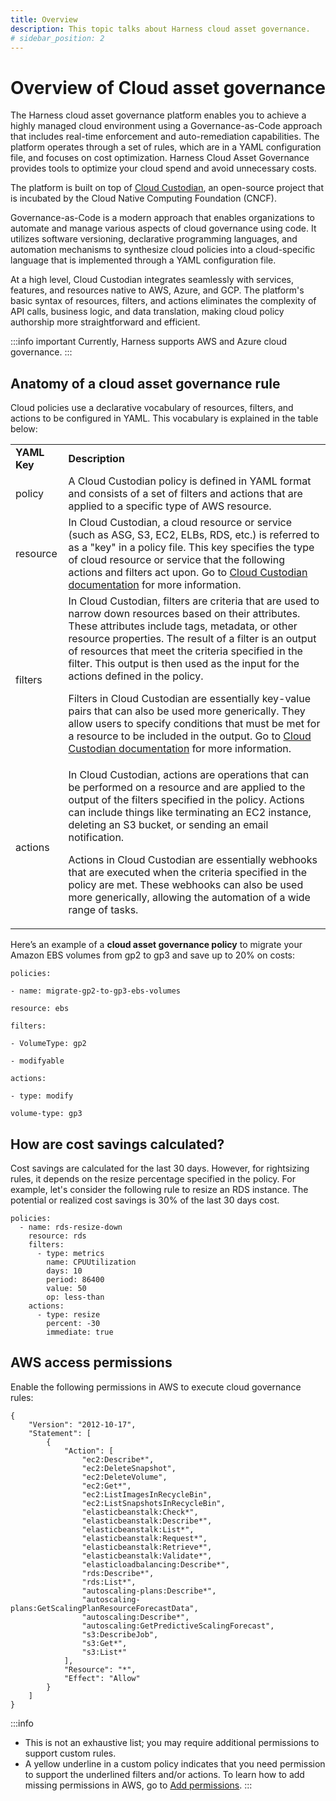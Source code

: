 ```yaml
---
title: Overview
description: This topic talks about Harness cloud asset governance.
# sidebar_position: 2
---
```


# Overview of Cloud asset governance 

The Harness cloud asset governance platform enables you to achieve a highly managed cloud environment using a Governance-as-Code approach that includes real-time enforcement and auto-remediation capabilities. The platform operates through a set of rules, which are in a YAML configuration file, and focuses on cost optimization. Harness Cloud Asset Governance provides tools to optimize your cloud spend and avoid unnecessary costs.

The platform is built on top of [Cloud Custodian](https://cloudcustodian.io/), an open-source project that is incubated by the Cloud Native Computing Foundation (CNCF).

Governance-as-Code is a modern approach that enables organizations to automate and manage various aspects of cloud governance using code. It utilizes software versioning, declarative programming languages, and automation mechanisms to synthesize cloud policies into a cloud-specific language that is implemented through a YAML configuration file. 

At a high level, Cloud Custodian integrates seamlessly with services, features, and resources native to AWS, Azure, and GCP. The platform's basic syntax of resources, filters, and actions eliminates the complexity of API calls, business logic, and data translation, making cloud policy authorship more straightforward and efficient.


:::info important
Currently, Harness supports AWS and Azure cloud governance.
:::

## Anatomy of a cloud asset governance rule

Cloud policies use a declarative vocabulary of resources, filters, and actions to be configured in YAML. This vocabulary is explained in the table below:

<table>
  <tr>
   <td>
		<strong>YAML Key</strong>
   </td>
   <td>
		<strong>Description</strong>
   </td>
  </tr>
  <tr>
   <td>policy   </td>
   <td>A Cloud Custodian policy is defined in YAML format and consists of a set of filters and actions that are applied to a specific type of AWS resource.   </td>
  </tr>
  <tr>
   <td>resource   </td>
   <td>In Cloud Custodian, a cloud resource or service (such as ASG, S3, EC2, ELBs, RDS, etc.) is referred to as a "key" in a policy file. This key specifies the type of cloud resource or service that the following actions and filters act upon. Go to <a href="https://cloudcustodian.io/docs/filters.html">Cloud Custodian documentation</a> for more information.    </td>
  </tr>
  <tr>
   <td>filters   </td>
   <td>In Cloud Custodian, filters are criteria that are used to narrow down resources based on their attributes. These attributes include tags, metadata, or other resource properties. The result of a filter is an output of resources that meet the criteria specified in the filter. This output is then used as the input for the actions defined in the policy.<p>Filters in Cloud Custodian are essentially key-value pairs that can also be used more generically. They allow users to specify conditions that must be met for a resource to be included in the output. Go to <a href="https://cloudcustodian.io/docs/filters.html"> Cloud Custodian documentation</a> for more information.</p>   </td>
  </tr>
  <tr>
   <td>actions   </td>
   <td>In Cloud Custodian, actions are operations that can be performed on a resource and are applied to the output of the filters specified in the policy. Actions can include things like terminating an EC2 instance, deleting an S3 bucket, or sending an email notification.<p>Actions in Cloud Custodian are essentially webhooks that are executed when the criteria specified in the policy are met. These webhooks can also be used more generically, allowing the automation of a wide range of tasks. </p>   </td>
  </tr>
</table>


Here’s an example of a **cloud asset governance policy** to migrate your Amazon EBS volumes from gp2 to gp3 and save up to 20% on costs:


```
policies:

- name: migrate-gp2-to-gp3-ebs-volumes

resource: ebs

filters:

- VolumeType: gp2

- modifyable

actions:

- type: modify

volume-type: gp3
```

## How are cost savings calculated?

Cost savings are calculated for the last 30 days. However, for rightsizing rules, it depends on the resize percentage specified in the policy. For example, let's consider the following rule to resize an RDS instance. The potential or realized cost savings is 30% of the last 30 days cost.

```
policies:
  - name: rds-resize-down
    resource: rds
    filters:
      - type: metrics
        name: CPUUtilization
        days: 10
        period: 86400
        value: 50
        op: less-than
    actions:
      - type: resize
        percent: -30
        immediate: true
```

<!-- For resizing, let's consider a policy for EBS volume migration from gp2 to gp3: 

```
policies:
 - name: migrate-gp2-to-gp3-ebs-volumes
   resource: ebs
   filters:
    - VolumeType: gp2
    - modifyable
   actions:
    - type: modify
      volume-type: gp3
```
Executing this rule can potentially result in cost savings of up to 30%. However, the decision to resize should consider workload requirements and performance needs. Generally, gp3 volumes have a lower price per GB compared to gp2 volumes. It's important to note that there are scenarios where gp2 volumes may still be the preferred option. For instance, if your workload involves numerous small, random I/O operations, gp2 volumes offer better IOPS performance compared to gp3 volumes. 

Deleting an EBS snapshot: You might have two policies related to deleting EBS snapshots.

* `delete-snapshot-with-no-volume
`
```
policies:
  - name: delete-snapshot-with-no-volume
    description: Find any snapshots that do not have a corresponding volume.
    resource: aws.ebs-snapshot
    filters:
      - type: volume
        key: VolumeId
        value: absent
    actions:
      - delete
```
* `delete-snapshot-unused`
```
policies:
  - name: delete-snapshot-unused
    resource: ebs-snapshot
    filters:
      - type: unused
        value: true
    actions:
      - delete
```
An EBS snapshot with no associated volume refers to a snapshot that was created from a volume that no longer exists. It may still incur storage costs if it contains data, but it cannot be used to create a new volume. It is recommended to delete such snapshots as they do not provide any value to your infrastructure.

On the other hand, an unused EBS snapshot refers to a snapshot that is not currently being utilized by any resources, such as an EC2 instance or an AMI. This type of snapshot can still be valuable as it can be used to create a new volume or restore an existing one. However, if an unused snapshot is no longer needed, deleting it can help reduce storage costs.

In summary, an EBS snapshot with no volume is an orphaned resource that cannot be used, while an unused EBS snapshot is a potentially useful resource that is not currently in use.-->

## AWS access permissions

Enable the following permissions in AWS to execute cloud governance rules:

```
{
    "Version": "2012-10-17",
    "Statement": [
        {
            "Action": [
                "ec2:Describe*",
                "ec2:DeleteSnapshot",
                "ec2:DeleteVolume",
                "ec2:Get*",
                "ec2:ListImagesInRecycleBin",
                "ec2:ListSnapshotsInRecycleBin",
                "elasticbeanstalk:Check*",
                "elasticbeanstalk:Describe*",
                "elasticbeanstalk:List*",
                "elasticbeanstalk:Request*",
                "elasticbeanstalk:Retrieve*",
                "elasticbeanstalk:Validate*",
                "elasticloadbalancing:Describe*",
                "rds:Describe*",
                "rds:List*",
                "autoscaling-plans:Describe*",
                "autoscaling-plans:GetScalingPlanResourceForecastData",
                "autoscaling:Describe*",
                "autoscaling:GetPredictiveScalingForecast",
                "s3:DescribeJob",
                "s3:Get*",
                "s3:List*"
            ],
            "Resource": "*",
            "Effect": "Allow"
        }
    ]
}
```

:::info
* This is not an exhaustive list; you may require additional permissions to support custom rules.
* A yellow underline in a custom policy indicates that you need permission to support the underlined filters and/or actions.
To learn how to add missing permissions in AWS, go to [Add permissions](../../get-started/onboarding-guide/set-up-cost-visibility-for-aws.md#add-permissions).
:::




